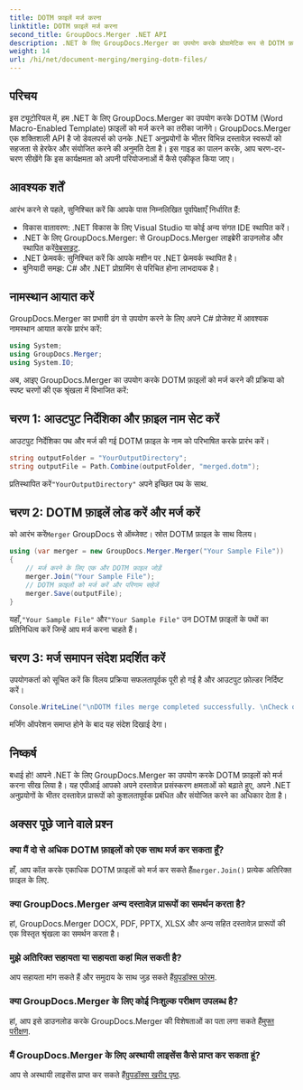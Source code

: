 ```yaml
---
title: DOTM फ़ाइलें मर्ज करना
linktitle: DOTM फ़ाइलें मर्ज करना
second_title: GroupDocs.Merger .NET API
description: .NET के लिए GroupDocs.Merger का उपयोग करके प्रोग्रामेटिक रूप से DOTM फ़ाइलों को मर्ज करना सीखें। यह व्यापक गाइड डेवलपर्स के लिए चरण-दर-चरण निर्देश प्रदान करता है।
weight: 14
url: /hi/net/document-merging/merging-dotm-files/
---
```

## परिचय
इस ट्यूटोरियल में, हम .NET के लिए GroupDocs.Merger का उपयोग करके DOTM (Word Macro-Enabled Template) फ़ाइलों को मर्ज करने का तरीका जानेंगे। GroupDocs.Merger एक शक्तिशाली API है जो डेवलपर्स को उनके .NET अनुप्रयोगों के भीतर विभिन्न दस्तावेज़ स्वरूपों को सहजता से हेरफेर और संयोजित करने की अनुमति देता है। इस गाइड का पालन करके, आप चरण-दर-चरण सीखेंगे कि इस कार्यक्षमता को अपनी परियोजनाओं में कैसे एकीकृत किया जाए।
## आवश्यक शर्तें
आरंभ करने से पहले, सुनिश्चित करें कि आपके पास निम्नलिखित पूर्वापेक्षाएँ निर्धारित हैं:
- विकास वातावरण: .NET विकास के लिए Visual Studio या कोई अन्य संगत IDE स्थापित करें।
-  .NET के लिए GroupDocs.Merger: से GroupDocs.Merger लाइब्रेरी डाउनलोड और स्थापित करें[वेबसाइट](https://releases.groupdocs.com/merger/net/).
- .NET फ्रेमवर्क: सुनिश्चित करें कि आपके मशीन पर .NET फ्रेमवर्क स्थापित है।
- बुनियादी समझ: C# और .NET प्रोग्रामिंग से परिचित होना लाभदायक है।

## नामस्थान आयात करें
GroupDocs.Merger का प्रभावी ढंग से उपयोग करने के लिए अपने C# प्रोजेक्ट में आवश्यक नामस्थान आयात करके प्रारंभ करें:
```csharp
using System; 
using GroupDocs.Merger;
using System.IO;
```

अब, आइए GroupDocs.Merger का उपयोग करके DOTM फ़ाइलों को मर्ज करने की प्रक्रिया को स्पष्ट चरणों की एक श्रृंखला में विभाजित करें:
## चरण 1: आउटपुट निर्देशिका और फ़ाइल नाम सेट करें
आउटपुट निर्देशिका पथ और मर्ज की गई DOTM फ़ाइल के नाम को परिभाषित करके प्रारंभ करें।
```csharp
string outputFolder = "YourOutputDirectory";
string outputFile = Path.Combine(outputFolder, "merged.dotm");
```
 प्रतिस्थापित करें`"YourOutputDirectory"` अपने इच्छित पथ के साथ.
## चरण 2: DOTM फ़ाइलें लोड करें और मर्ज करें
 को आरंभ करें`Merger` GroupDocs से ऑब्जेक्ट। स्रोत DOTM फ़ाइल के साथ विलय।
```csharp
using (var merger = new GroupDocs.Merger.Merger("Your Sample File"))
{
    // मर्ज करने के लिए एक और DOTM फ़ाइल जोड़ें
    merger.Join("Your Sample File");
    // DOTM फ़ाइलों को मर्ज करें और परिणाम सहेजें
    merger.Save(outputFile);
}
```
 यहाँ,`"Your Sample File"` और`"Your Sample File"` उन DOTM फ़ाइलों के पथों का प्रतिनिधित्व करें जिन्हें आप मर्ज करना चाहते हैं।
## चरण 3: मर्ज समापन संदेश प्रदर्शित करें
उपयोगकर्ता को सूचित करें कि विलय प्रक्रिया सफलतापूर्वक पूरी हो गई है और आउटपुट फ़ोल्डर निर्दिष्ट करें।
```csharp
Console.WriteLine("\nDOTM files merge completed successfully. \nCheck output in {0}", outputFolder);
```
मर्जिंग ऑपरेशन समाप्त होने के बाद यह संदेश दिखाई देगा।

## निष्कर्ष
बधाई हो! आपने .NET के लिए GroupDocs.Merger का उपयोग करके DOTM फ़ाइलों को मर्ज करना सीख लिया है। यह एपीआई आपको अपने दस्तावेज़ प्रसंस्करण क्षमताओं को बढ़ाते हुए, अपने .NET अनुप्रयोगों के भीतर दस्तावेज़ प्रारूपों को कुशलतापूर्वक प्रबंधित और संयोजित करने का अधिकार देता है।

## अक्सर पूछे जाने वाले प्रश्न
### क्या मैं दो से अधिक DOTM फ़ाइलों को एक साथ मर्ज कर सकता हूँ?
 हाँ, आप कॉल करके एकाधिक DOTM फ़ाइलों को मर्ज कर सकते हैं`merger.Join()` प्रत्येक अतिरिक्त फ़ाइल के लिए.
### क्या GroupDocs.Merger अन्य दस्तावेज़ प्रारूपों का समर्थन करता है?
हां, GroupDocs.Merger DOCX, PDF, PPTX, XLSX और अन्य सहित दस्तावेज़ प्रारूपों की एक विस्तृत श्रृंखला का समर्थन करता है।
### मुझे अतिरिक्त सहायता या सहायता कहां मिल सकती है?
 आप सहायता मांग सकते हैं और समुदाय के साथ जुड़ सकते हैं[ग्रुपडॉक्स फोरम](https://forum.groupdocs.com/c/merger/32).
### क्या GroupDocs.Merger के लिए कोई निःशुल्क परीक्षण उपलब्ध है?
 हां, आप इसे डाउनलोड करके GroupDocs.Merger की विशेषताओं का पता लगा सकते हैं[मुफ्त परीक्षण](https://releases.groupdocs.com/).
### मैं GroupDocs.Merger के लिए अस्थायी लाइसेंस कैसे प्राप्त कर सकता हूं?
 आप से अस्थायी लाइसेंस प्राप्त कर सकते हैं[ग्रुपडॉक्स खरीद पृष्ठ](https://purchase.groupdocs.com/temporary-license/).